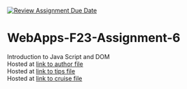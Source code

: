 [![Review Assignment Due Date](https://classroom.github.com/assets/deadline-readme-button-24ddc0f5d75046c5622901739e7c5dd533143b0c8e959d652212380cedb1ea36.svg)](https://classroom.github.com/a/b9NC0g7h)
# WebApps-F23-Assignment-6
Introduction to Java Script and DOM<br>
Hosted at [link to author file]( https://44-563-webapps-f23.github.io/44563-webapps-f23-assignment6-srikanthboppudi/)<br>
Hosted at [link to tips file]( https://44-563-webapps-f23.github.io/44563-webapps-f23-assignment6-srikanthboppudi/)<br>
Hosted at [link to cruise file](https://44-563-webapps-f23.github.io/44563-webapps-f23-assignment6-srikanthboppudi/)<br>
